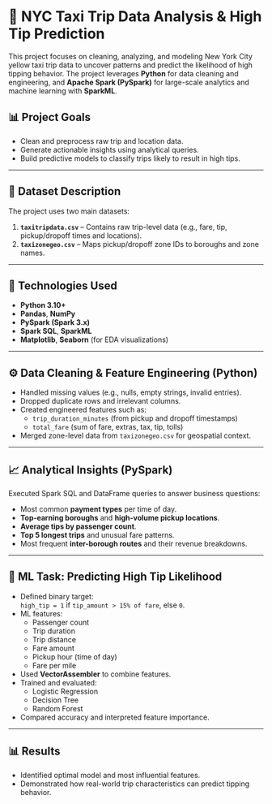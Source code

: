 # 🗽 NYC Taxi Trip Data Analysis & High Tip Prediction

This project focuses on cleaning, analyzing, and modeling New York City yellow taxi trip data to uncover patterns and predict the likelihood of high tipping behavior. The project leverages **Python** for data cleaning and engineering, and **Apache Spark (PySpark)** for large-scale analytics and machine learning with **SparkML**.

## 📊 Project Goals

- Clean and preprocess raw trip and location data.
- Generate actionable insights using analytical queries.
- Build predictive models to classify trips likely to result in high tips.

---

## 📁 Dataset Description

The project uses two main datasets:
1. **`taxitripdata.csv`** – Contains raw trip-level data (e.g., fare, tip, pickup/dropoff times and locations).
2. **`taxizonegeo.csv`** – Maps pickup/dropoff zone IDs to boroughs and zone names.

---

## 🔧 Technologies Used

- **Python 3.10+**
- **Pandas**, **NumPy**
- **PySpark (Spark 3.x)**
- **Spark SQL**, **SparkML**
- **Matplotlib**, **Seaborn** (for EDA visualizations)

---

## ⚙️ Data Cleaning & Feature Engineering (Python)

- Handled missing values (e.g., nulls, empty strings, invalid entries).
- Dropped duplicate rows and irrelevant columns.
- Created engineered features such as:
  - `trip_duration_minutes` (from pickup and dropoff timestamps)
  - `total_fare` (sum of fare, extras, tax, tip, tolls)
- Merged zone-level data from `taxizonegeo.csv` for geospatial context.

---

## 📈 Analytical Insights (PySpark)

Executed Spark SQL and DataFrame queries to answer business questions:
- Most common **payment types** per time of day.
- **Top-earning boroughs** and **high-volume pickup locations**.
- **Average tips by passenger count**.
- **Top 5 longest trips** and unusual fare patterns.
- Most frequent **inter-borough routes** and their revenue breakdowns.

---

## 🤖 ML Task: Predicting High Tip Likelihood

- Defined binary target:  
  `high_tip = 1` if `tip_amount > 15% of fare`, else `0`.
- ML features:
  - Passenger count
  - Trip duration
  - Trip distance
  - Fare amount
  - Pickup hour (time of day)
  - Fare per mile
- Used **VectorAssembler** to combine features.
- Trained and evaluated:
  - Logistic Regression
  - Decision Tree
  - Random Forest
- Compared accuracy and interpreted feature importance.

---

## 📊 Results

- Identified optimal model and most influential features.
- Demonstrated how real-world trip characteristics can predict tipping behavior.
